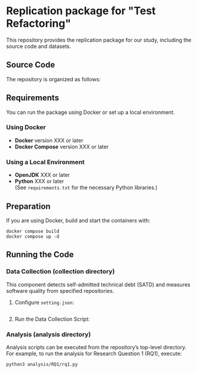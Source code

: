 # Replication package for "Test Refactoring"
This repository provides the replication package for our study, including the source code and datasets.

## Source Code
The repository is organized as follows:


## Requirements
You can run the package using Docker or set up a local environment.

### Using Docker
- **Docker** version XXX or later
- **Docker Compose** version XXX or later

### Using a Local Environment
- **OpenJDK** XXX or later
- **Python** XXX or later<br>(See `requirements.txt` for the necessary Python libraries.)

## Preparation
If you are using Docker, build and start the containers with:
```
docker compose build
docker compose up -d
```

## Running the Code
### Data Collection (collection directory)
This component detects self-admitted technical debt (SATD) and measures software quality from specified repositories.
1. Configure `setting.json`:

   ```
2. Run the Data Collection Script:

### Analysis (analysis directory)
Analysis scripts can be executed from the repository’s top-level directory. For example, to run the analysis for Research Question 1 (RQ1), execute:
```
python3 analysis/RQ1/rq1.py
```

